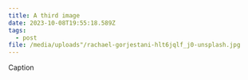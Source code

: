 ```yaml
---
title: A third image
date: 2023-10-08T19:55:18.589Z
tags:
  - post
file: /media/uploads"/rachael-gorjestani-hlt6jqlf_j0-unsplash.jpg
---
```

C﻿aption